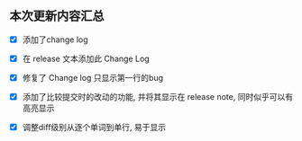 ## 本次更新内容汇总
- [x] 添加了change log
- [x] 在 release 文本添加此 Change Log
- [x] 修复了 Change log 只显示第一行的bug
- [x] 添加了比较提交时的改动的功能, 并将其显示在 release note, 同时似乎可以有高亮显示
- [x] 调整diff级别从逐个单词到单行, 易于显示

